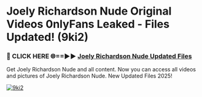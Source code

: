 # Joely Richardson Nude Original Videos 0nlyFans Leaked - Files Updated! (9ki2)

<h3>🔴 CLICK HERE 🌐==►► <a href="https://tinyurl.com/yc6ubb5a" rel="nofollow">Joely Richardson Nude Updated Files</a></h3>

Get Joely Richardson Nude and all content. Now you can access all videos and pictures of Joely Richardson Nude. New Updated Files 2025!

[![9ki2](https://i.imgur.com/7eu0CRL.gif)](https://tinyurl.com/yc6ubb5a)
